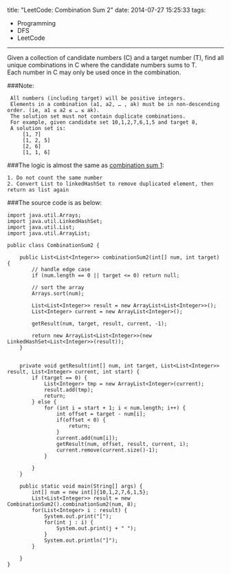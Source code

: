 title: "LeetCode: Combination Sum 2"
date: 2014-07-27 15:25:33
tags:
 - Programming
 - DFS
 - LeetCode
---

Given a collection of candidate numbers (C) and a target number (T), find all unique combinations in C where the candidate numbers sums to T.  
Each number in C may only be used once in the combination.
<!-- more -->
###Note:
```
 All numbers (including target) will be positive integers.
 Elements in a combination (a1, a2, … , ak) must be in non-descending order. (ie, a1 ≤ a2 ≤ … ≤ ak).
 The solution set must not contain duplicate combinations.
 For example, given candidate set 10,1,2,7,6,1,5 and target 8,
 A solution set is:
     [1, 7]
     [1, 2, 5]
     [2, 6]
     [1, 1, 6]
```

###The logic is almost the same as [combination sum 1](../LeetCode-Combination-Sum-1/):
```
1. Do not count the same number
2. Convert List to linkedHashSet to remove duplicated element, then return as list again
```

###The source code is as below:


```
import java.util.Arrays;
import java.util.LinkedHashSet;
import java.util.List;
import java.util.ArrayList;

public class CombinationSum2 {

    public List<List<Integer>> combinationSum2(int[] num, int target) {
        // handle edge case
        if (num.length == 0 || target <= 0) return null;

        // sort the array
        Arrays.sort(num);

        List<List<Integer>> result = new ArrayList<List<Integer>>();
        List<Integer> current = new ArrayList<Integer>();

        getResult(num, target, result, current, -1);

        return new ArrayList<List<Integer>>(new LinkedHashSet<List<Integer>>(result));
    }


    private void getResult(int[] num, int target, List<List<Integer>> result, List<Integer> current, int start) {
        if (target == 0) {
            List<Integer> tmp = new ArrayList<Integer>(current);
            result.add(tmp);
            return;
        } else {
            for (int i = start + 1; i < num.length; i++) {
                int offset = target - num[i];
                if(offset < 0) {
                    return;
                }
                current.add(num[i]);
                getResult(num, offset, result, current, i);
                current.remove(current.size()-1);
            }

        }
    }

    public static void main(String[] args) {
        int[] num = new int[]{10,1,2,7,6,1,5};
        List<List<Integer>> result = new CombinationSum2().combinationSum2(num, 8);
        for(List<Integer> i : result) {
            System.out.print("[");
            for(int j : i) {
                System.out.print(j + " ");
            }
            System.out.println("]");
        }

    }
}
```
